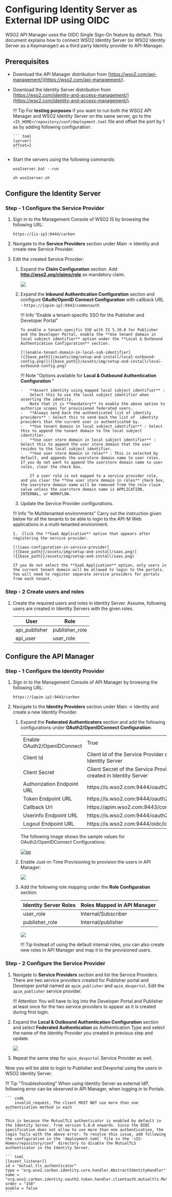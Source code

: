 # Configuring Identity Server as External IDP using OIDC

WSO2 API Manager uses the OIDC Single Sign-On feature by default. This document explains how to connect WSO2 Identity Server (or WSO2 Identity Server as a Keymanager) as a third party Identity provider to API-Manager.

## Prerequisites

-   Download the API Manager distribution from [https://wso2.com/api-management/](https://wso2.com/api-management/).
-   Download the Identity Server distribution from [https://wso2.com/identity-and-access-management/](https://wso2.com/identity-and-access-management/).

    !!! Tip
        For **testing purposes** if you want to run both the WSO2 API Manager and WSO2 Identity Server on the same server, go to the `<IS_HOME>/repository/conf/deployment.toml` file and offset the port by 1 as by adding following configuration:

        ``` toml
        [server]
        offset=1
        ```

-   Start the servers using the following commands:

    ``` tab="On Windows"
    wso2server.bat --run
    ```

    ``` tab="On Linux/Mac OS"
    sh wso2server.sh
    ```

## Configure the Identity Server

### Step - 1 Configure the Service Provider

1.  Sign in to the Management Console of WSO2 IS by browsing the following URL:  

    ```
    https://{is-ip}:9444/carbon
    ```

2.  Navigate to the **Service Providers** section under Main → Identity and create new Service Provider.

3.  Edit the created Service Provider:

    1.  Expand the **Claim Configuration** section. Add **http://wso2.org/claims/role** as mandatory claim.

        [![]({{base_path}}/assets/img/setup-and-install/claim-configuration-in-service-provider.png)]({{base_path}}/assets/img/setup-and-install/claim-configuration-in-service-provider.png)

    2.  Expand the **Inbound Authentication Configuration** section and configure **OAuth/OpenID Connect Configuration** with callback URL - `https://{apim-ip}:9443/commonauth`

        !!! Info "Enable a tenant-specific SSO for the Publisher and Developer Portal"

            To enable a tenant-specific SSO with IS 5.10.0 for Publisher and the Developer Portal, enable the **Use tenant domain in local subject identifier** option under the **Local & Outbound Authentication Configuration** section.

            [![enable-tenant-domain-in-local-sub-identifier]({{base_path}}/assets/img/setup-and-install/local-outbound-config.png)]({{base_path}}/assets/img/setup-and-install/local-outbound-config.png)

        !!! Note "Options available for **Local & Outbound Authentication Configuration** "
            
            -   **Assert identity using mapped local subject identifier** :
                Select this to use the local subject identifier when asserting the identity.
                Note that it is **mandatory** to enable the above option to authorize scopes for provisioned federated users. 
            -   **Always send back the authenticated list of identity providers** : Select this to send back the list of  identity providers that the current user is authenticated by.
            -   **Use tenant domain in local subject identifier** : Select this to append the tenant domain to the local subject identifier.
            -   **Use user store domain in local subject identifier** : Select this to append the user store domain that the user resides to the local subject identifier.
            -   **Use user store domain in roles** : This is selected by default, and appends the userstore domain name to user roles. If you do not want to append the userstore domain name to user roles, clear the check box.

                If a user role is not mapped to a service provider role, and you clear the **Use user store domain in roles** check box, the userstore domain name will be removed from the role claim value unless the userstore domain name is APPLICATION, INTERNAL, or WORKFLOW.

    3. Update the Service Provider configurations.

    !!! Info "In Multitenanted environments"
        Carry out the instruction given below for all the tenants to be able to login to the API-M Web applications in a multi-tenanted environment.

        1.  Click the **SaaS Application** option that appears after registering the service provider.

        [![saas-configuration-in-service-provider]({{base_path}}/assets/img/setup-and-install/saas.png)]({{base_path}}/assets/img/setup-and-install/saas.png) 

        If you do not select the **SaaS Application** option, only users in the current tenant domain will be allowed to login to the portals. You will need to register separate service providers for portals from each tenant.

### Step - 2 Create users and roles

1. Create the required users and roles in Identity Server. Assume, following users are created in Identity Servers with the given roles.

    <table>
        <thead>
            <tr>
                <th>User</th>
                <th>Role</th>
            </tr>
        </thead>
        <tbody>
            <tr>
                <td>api_publisher</td>
                <td>publisher_role</td>
            </tr>
            <tr>
                <td>api_user</td>
                <td>user_role</td>
            </tr>
        </tbody>
    </table>

## Configure the API Manager

### Step - 1 Configure the Identity Provider

1.  Sign in to the Management Console of API Manager by browsing the following URL: 


    ```
    https://{apim-ip}:9443/carbon
    ```

2.  Navigate to the **Identity Providers** section under Main → Identity and create a new Identity Provider.

    1.  Expand the **Federated Authenticators** section and add the following configurations under **OAuth2/OpenIDConnect Configuration**:

        <table>
            <tbody>
                <tr>
                    <td>Enable OAuth2/OpenIDConnect</td>
                    <td>True</td>
                </tr>
                <tr>
                    <td>Client Id</td>
                    <td>Client Id of the Service Provider created in Identity Server</td>
                </tr>
                <tr>
                    <td>Client Secret</td>
                    <td>Client Secret of the Service Provider created in Identity Server</td>
                </tr>
                <tr>
                    <td>Authorization Endpoint URL</td>
                    <td>https://is.wso2.com:9444/oauth2/authorize</td>
                </tr>
                <tr>
                    <td>Token Endpoint URL</td>
                    <td>https://is.wso2.com:9444/oauth2/token</td>
                </tr>
                <tr>
                    <td>Callback Url</td>
                    <td>https://apim.wso2.com:9443/commonauth</td>
                </tr>
                <tr>
                    <td>Userinfo Endpoint URL</td>
                    <td>https://is.wso2.com:9444/oauth2/userinfo</td>
                </tr>
                <tr>
                    <td>Logout Endpoint URL</td>
                    <td>https://is.wso2.com:9444/oidc/logout</td>
                </tr>
            </tbody>
        </table>

        The following image shows the sample values for OAuth2/OpenIDConnect Configurations:

        [![sp]({{base_path}}/assets/img/setup-and-install/identity-provider-configuration-for-sso.png)]({{base_path}}/assets/img/setup-and-install/identity-provider-configuration-for-sso.png)

    2.  Enable Just-in-Time Provisioning to provision the users in API Manager:

        [![]({{base_path}}/assets/img/setup-and-install/jit-provisioning-for-sso.png)]({{base_path}}/assets/img/setup-and-install/jit-provisioning-for-sso.png)

    3.  Add the following role mapping under the **Role Configuration** section:
    
        <table>
        <thead>
            <tr>
                <th>Identity Server Roles</th>
                <th>Roles Mapped in API Manager</th>
            </tr>
        </thead>
        <tbody>
            <tr>
                <td>user_role</td>
                <td>Internal/Subscriber</td>
            </tr>
            <tr>
                <td>publisher_role</td>
                <td>Internal/publisher</td>
            </tr>
        </tbody>
        </table>

        [![]({{base_path}}/assets/img/setup-and-install/role-mapping-for-sso.png)]({{base_path}}/assets/img/setup-and-install/role-mapping-for-sso.png)

        !!! Tip
            Instead of using the default internal roles, you can also create new roles in API Manager and map it to the provisioned users. 

### Step - 2 Configure the Service Provider

1.  Navigate to **Service Providers** section and list the Service Providers. There are two service providers created for Publisher portal and Developer portal named as `apim_publisher` and `apim_devportal`. Edit the `apim_publisher` service provider.

    !!! Attention
        You will have to log into the Developer Portal and Publisher at least once for the two service providers to appear as it is created during first login.

2.  Expand the **Local & Outbound Authentication Configuration** section and select **Federated Authentication** as Authentication Type and select the name of the Identity Provider you created in previous step and update.

    [![]({{base_path}}/assets/img/setup-and-install/local-and-outbound-authentication-configuration-for-sso.png)]({{base_path}}/assets/img/setup-and-install/local-and-outbound-authentication-configuration-for-sso.png)

3.  Repeat the same step for `apim_devportal` Service Provider as well.

Now you will be able to login to Publisher and Devportal using the users in WSO2 Identity Server.

!!! Tip "Troubleshooting"
    When using Identity Server as external IdP, following error can be observed in API Manager, when logging in to Portals.

    ``` code
        invalid_request, The client MUST NOT use more than one authentication method in each
    ```

    This is because the MutualTLS authenticator is enabled by default in the Identity Server, from version 5.8.0 onwards. Since the OIDC specification does not allow to use more than one authentication, the login fails with the above error. To resolve this issue, add following the configuration in the `deployment.toml` file in the `<IS-Home>/repository/conf` directory to disable the MutualTLS authenticator in the Identity Server.

    ``` toml
    [[event_listener]]
    id = "mutual_tls_authenticator"
    type = "org.wso2.carbon.identity.core.handler.AbstractIdentityHandler"
    name = "org.wso2.carbon.identity.oauth2.token.handler.clientauth.mutualtls.MutualTLSClientAuthenticator"
    order = "158"
    enable = false
    ```
